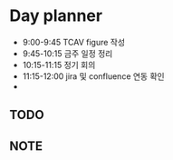 # Day planner

- 9:00-9:45 TCAV figure 작성
- 9:45-10:15 금주 일정 정리 
- 10:15-11:15 정기 회의
- 11:15-12:00 jira 및 confluence 연동 확인 
- 


## TODO 



## NOTE
